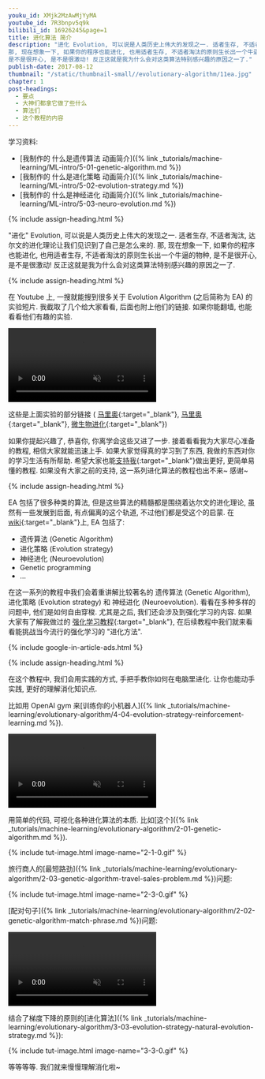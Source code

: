 ```yaml
---
youku_id: XMjk2MzAwMjYyMA
youtube_id: 7R3bnpv5q9k
bilibili_id: 16926245&page=1
title: 进化算法 简介
description: "进化 Evolution, 可以说是人类历史上伟大的发现之一. 适者生存, 不适者淘汰, 达尔文的进化理论让我们见识到了自己是怎么来的.
那, 现在想象一下, 如果你的程序也能进化, 也用适者生存, 不适者淘汰的原则生长出一个牛逼的物种,
是不是很开心, 是不是很激动! 反正这就是我为什么会对这类算法特别感兴趣的原因之一了."
publish-date: 2017-08-12
thumbnail: "/static/thumbnail-small//evolutionary-algorithm/11ea.jpg"
chapter: 1
post-headings:
  - 要点
  - 大神们都拿它做了些什么
  - 算法们
  - 这个教程的内容
---
```




学习资料:

* [我制作的 什么是遗传算法 动画简介]({% link _tutorials/machine-learning/ML-intro/5-01-genetic-algorithm.md %})
* [我制作的 什么是进化策略 动画简介]({% link _tutorials/machine-learning/ML-intro/5-02-evolution-strategy.md %})
* [我制作的 什么是神经进化 动画简介]({% link _tutorials/machine-learning/ML-intro/5-03-neuro-evolution.md %})

{% include assign-heading.html %}



"进化" Evolution, 可以说是人类历史上伟大的发现之一. 适者生存, 不适者淘汰, 达尔文的进化理论让我们见识到了自己是怎么来的.
那, 现在想象一下, 如果你的程序也能进化, 也用适者生存, 不适者淘汰的原则生长出一个牛逼的物种,
是不是很开心, 是不是很激动! 反正这就是我为什么会对这类算法特别感兴趣的原因之一了.


{% include assign-heading.html %}

在 Youtube 上, 一搜就能搜到很多关于 Evolution Algorithm (之后简称为 EA) 的实验短片.
我截取了几个给大家看看, 后面也附上他们的链接. 如果你能翻墙, 也能看看他们有趣的实验.

<video class="tut-content-video" controls loop autoplay muted>
  <source src="/static/results/evolutionary-algorithm/4-1-0.mp4" type="video/mp4">
  Your browser does not support HTML5 video.
</video>

这些是上面实验的部分链接 ( [马里奥](https://www.youtube.com/watch?v=qv6UVOQ0F44){:target="_blank"}, [马里奥](https://www.youtube.com/watch?v=qv6UVOQ0F44){:target="_blank"},
 [微生物进化](https://www.youtube.com/watch?v=2kupe2ZKK58){:target="_blank"})

如果你提起兴趣了, 恭喜你, 你离学会这些又进了一步. 接着看看我为大家尽心准备的教程,
相信大家就能迅速上手. 如果大家觉得真的学习到了东西, 我做的东西对你的学习生活有所帮助.
希望大家也能[支持我](https://morvanzhou.github.io/support/){:target="_blank"}做出更好, 更简单易懂的教程.
如果没有大家之前的支持, 这一系列进化算法的教程也出不来~ 感谢~

{% include assign-heading.html %}


EA 包括了很多种类的算法, 但是这些算法的精髓都是围绕着达尔文的进化理论, 虽然有一些发展到后面, 有点偏离的这个轨道, 不过他们都是受这个的启蒙.
在 [wiki](https://en.wikipedia.org/wiki/Evolutionary_algorithm){:target="_blank"}上, EA 包括了:

* 遗传算法 (Genetic Algorithm)
* 进化策略 (Evolution strategy)
* 神经进化 (Neuroevolution)
* Genetic programming
* ...

在这一系列的教程中我们会着重讲解比较著名的 遗传算法 (Genetic Algorithm), 进化策略 (Evolution strategy) 和
神经进化 (Neuroevolution). 看看在多种多样的问题中, 他们是如何自由穿梭.
尤其是之后, 我们还会涉及到强化学习的内容. 如果大家有了解我做过的 [强化学习教程](https://morvanzhou.github.io/tutorials/machine-learning/reinforcement-learning/){:target="_blank"},
在后续教程中我们就来看看能挑战当今流行的强化学习的 "进化方法".

{% include google-in-article-ads.html %}

{% include assign-heading.html %}

在这个教程中, 我们会用实践的方式, 手把手教你如何在电脑里进化. 让你也能动手实践, 更好的理解消化知识点.

比如用 OpenAI gym 来[训练你的小机器人]({% link _tutorials/machine-learning/evolutionary-algorithm/4-04-evolution-strategy-reinforcement-learning.md %}).

<video class="tut-content-video" controls loop autoplay muted>
  <source src="/static/results/evolutionary-algorithm/4-4-0.mp4" type="video/mp4">
  Your browser does not support HTML5 video.
</video>

用简单的代码, 可视化各种进化算法的本质. 比如[这个]({% link _tutorials/machine-learning/evolutionary-algorithm/2-01-genetic-algorithm.md %}).

{% include tut-image.html image-name="2-1-0.gif" %}

旅行商人的[最短路劲]({% link _tutorials/machine-learning/evolutionary-algorithm/2-03-genetic-algorithm-travel-sales-problem.md %})问题:

{% include tut-image.html image-name="2-3-0.gif" %}

[配对句子]({% link _tutorials/machine-learning/evolutionary-algorithm/2-02-genetic-algorithm-match-phrase.md %})问题:

<video class="tut-content-video" controls loop autoplay muted>
  <source src="/static/results/evolutionary-algorithm/2-2-0.mp4" type="video/mp4">
  Your browser does not support HTML5 video.
</video>

结合了梯度下降的原则的[进化算法]({% link _tutorials/machine-learning/evolutionary-algorithm/3-03-evolution-strategy-natural-evolution-strategy.md %}):

{% include tut-image.html image-name="3-3-0.gif" %}

等等等等. 我们就来慢慢理解消化啦~